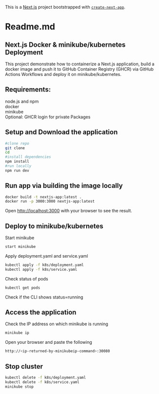 This is a [Next.js](https://nextjs.org) project bootstrapped with [`create-next-app`](https://nextjs.org/docs/app/api-reference/cli/create-next-app).
# Readme.md
## Next.js Docker & minikube/kubernetes Deployment
This project demonstrate how to containerize a Next.js application, build a docker image and push it to GitHub Container Registry (GHCR) via GitHub Actions Workflows and deploy it on minikube/kubernetes.

## Requirements:
node.js and npm <br />
docker <br />
minikube <br />
Optional: GHCR login for private Packages

## Setup and Download the application
```bash
#clone repo
git clone
cd
#install dependencies
npm install
#run locally
npm run dev
```
## Run app via building the image locally
```bash 
docker build -t nextjs-app:latest .
docker run -p 3000:3000 nextjs-app:latest
```
Open [http://localhost:3000](http://localhost:3000) with your browser to see the result.
## Deploy to minikube/kubernetes

Start minikube
```bash
start minikube
```
Apply deployment.yaml and service.yaml
```bash
kubectl apply -f k8s/deployment.yaml
kubectl apply -f k8s/service.yaml
```
Check status of pods
```bash
kubectl get pods
```
Check if the CLI shows status=running
## Access the application
Check the IP address on which minikube is running
```bash
minikube ip
```
Open your browser and paste the following
```bash
http://<ip-returned-by-minikubeip-command>:30080
```

## Stop cluster

```bash
kubectl delete -f k8s/deployment.yaml
kubectl delete -f k8s/service.yaml
minikube stop
```



